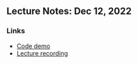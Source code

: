 ## Lecture Notes: Dec 12, 2022

### Links

* [Code demo](https://github.com/cpt-waffle/lhl-lectures/tree/master/w05d01-SQL-Intro)
* [Lecture recording](https://vimeo.com/780503163/600e0453b8)